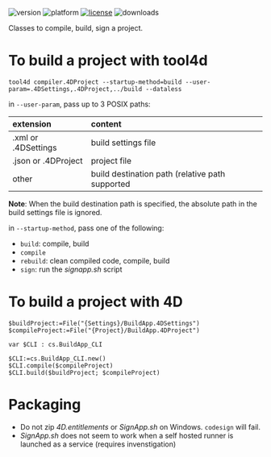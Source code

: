 ![version](https://img.shields.io/badge/version-20%2B-E23089)
![platform](https://img.shields.io/static/v1?label=platform&message=mac-intel%20|%20mac-arm%20|%20win-64&color=blue)
[![license](https://img.shields.io/github/license/miyako/4d-class-compiler)](LICENSE)
![downloads](https://img.shields.io/github/downloads/miyako/4d-class-compiler/total)

Classes to compile, build, sign a project.

# To build a project with tool4d

```
tool4d compiler.4DProject --startup-method=build --user-param=.4DSettings,.4DProject,../build --dataless
```

in `--user-param`, pass up to 3 POSIX paths:

|extension|content|
|:-|:-|
|.xml or .4DSettings|build settings file|
|.json or .4DProject|project file|
|other|build destination path (relative path supported|

**Note**: When the build destination path is specified, the absolute path in the build settings file is ignored.

in `--startup-method`, pass one of the following:

* `build`: compile, build
* `compile` 
* `rebuild`: clean compiled code, compile, build
* `sign`: run the *signapp.sh* script

# To build a project with 4D

```4d
$buildProject:=File("{Settings}/BuildApp.4DSettings")
$compileProject:=File("{Project}/BuildApp.4DProject")

var $CLI : cs.BuildApp_CLI

$CLI:=cs.BuildApp_CLI.new()
$CLI.compile($compileProject)
$CLI.build($buildProject; $compileProject)
```

# Packaging

* Do not zip *4D.entitlements* or *SignApp.sh* on Windows. `codesign` will fail.
* *SignApp.sh* does not seem to work when a self hosted runner is launched as a service (requires invenstigation)
